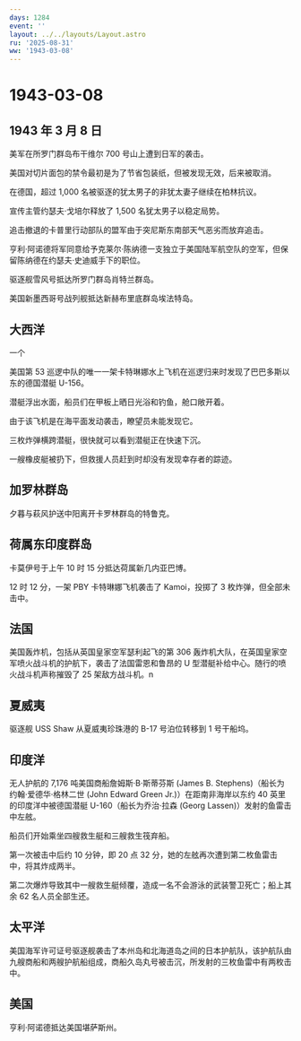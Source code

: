 ```yaml
---
days: 1284
event: ''
layout: ../../layouts/Layout.astro
ru: '2025-08-31'
ww: '1943-03-08'
---
```


# 1943-03-08

## 1943 年 3 月 8 日

美军在所罗门群岛布干维尔 700 号山上遭到日军的袭击。

美国对切片面包的禁令最初是为了节省包装纸，但被发现无效，后来被取消。

在德国，超过 1,000 名被驱逐的犹太男子的非犹太妻子继续在柏林抗议。

宣传主管约瑟夫·戈培尔释放了 1,500 名犹太男子以稳定局势。

追击撤退的卡普里行动部队的盟军由于突尼斯东南部天气恶劣而放弃追击。

亨利·阿诺德将军同意给予克莱尔·陈纳德一支独立于美国陆军航空队的空军，但保留陈纳德在约瑟夫·史迪威手下的职位。

驱逐舰雪风号抵达所罗门群岛肖特兰群岛。

美国新墨西哥号战列舰抵达新赫布里底群岛埃法特岛。

## 大西洋

一个

美国第 53
巡逻中队的唯一一架卡特琳娜水上飞机在巡逻归来时发现了巴巴多斯以东的德国潜艇
U-156。

潜艇浮出水面，船员们在甲板上晒日光浴和钓鱼，舱口敞开着。

由于该飞机是在海平面发动袭击，瞭望员未能发现它。

三枚炸弹横跨潜艇，很快就可以看到潜艇正在快速下沉。

一艘橡皮艇被扔下，但救援人员赶到时却没有发现幸存者的踪迹。

## 加罗林群岛

夕暮与萩风护送中阳离开卡罗林群岛的特鲁克。

## 荷属东印度群岛

卡莫伊号于上午 10 时 15 分抵达荷属新几内亚巴博。

12 时 12 分，一架 PBY 卡特琳娜飞机袭击了 Kamoi，投掷了 3
枚炸弹，但全部未击中。

## 法国

美国轰炸机，包括从英国皇家空军瑟利起飞的第 306
轰炸机大队，在英国皇家空军喷火战斗机的护航下，袭击了法国雷恩和鲁昂的 U
型潜艇补给中心。随行的喷火战斗机声称摧毁了 25 架敌方战斗机。n

## 夏威夷

驱逐舰 USS Shaw 从夏威夷珍珠港的 B-17 号泊位转移到 1 号干船坞。

## 印度洋

无人护航的 7,176 吨美国商船詹姆斯·B·斯蒂芬斯 (James B.
Stephens)（船长为约翰·爱德华·格林二世 (John Edward Green
Jr.)）在距南非海岸以东约 40 英里的印度洋中被德国潜艇
U-160（船长为乔治·拉森 (Georg Lassen)）发射的鱼雷击中左舷。

船员们开始乘坐四艘救生艇和三艘救生筏弃船。

第一次被击中后约 10 分钟，即 20 点 32
分，她的左舷再次遭到第二枚鱼雷击中，将其炸成两半。

第二次爆炸导致其中一艘救生艇倾覆，造成一名不会游泳的武装警卫死亡；船上其余
62 名人员全部生还。

## 太平洋

美国海军许可证号驱逐舰袭击了本州岛和北海道岛之间的日本护航队，该护航队由九艘商船和两艘护航船组成，商船久岛丸号被击沉，所发射的三枚鱼雷中有两枚击中。

## 美国

亨利·阿诺德抵达美国堪萨斯州。